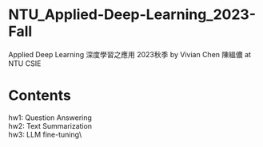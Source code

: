 # NTU_Applied-Deep-Learning_2023-Fall
Applied Deep Learning 深度學習之應用 2023秋季 by Vivian Chen 陳縕儂 at NTU CSIE

# Contents
hw1: Question Answering\
hw2: Text Summarization\
hw3: LLM fine-tuning\
